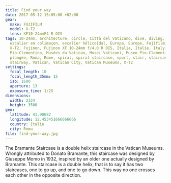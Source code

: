 ```yaml
---
title: Find your way
date: 2017-05-12 15:05:00 +02:00
gear:
  make: FUJIFILM
  model: X-T2
  lens: XF10-24mmF4 R OIS
tags: 10-24mm, architecture, circle, Città del Vaticano, dive, diving, escalier,
  escalier en colimaçon, escalier hélicoïdal, Europa, Europe, Fujifilm, Fujifilm
  X-T2, Fujinon, Fujinon XF 10-24mm f/4.0 R OIS, Italia, Italie, Italy, Musée
  Pio-Clementino, Musées du Vatican, Musei Vaticani, Museo Pio-Clementino,
  plongée, Roma, Rome, spiral, spiral staircase, sport, stair, staircase,
  stairway, Vatican, Vatican City, Vatican Museums, X-T2
settings:
  focal_length: 10
  focal_length_35mm: 15
  iso: 1600
  aperture: 13
  exposure_time: 1/25
dimensions:
  width: 2334
  height: 3500
geo:
  latitude: 41.90682
  longitude: 12.453451666666666
  country: Italie
  city: Roma
file: find-your-way.jpg
---
```


The Bramante Staircase is a double helix staircase in the Vatican Museums. Wrongly attributed to Donato Bramante, this staircase was designed by Giuseppe Momo in 1932, inspired by an older one actually designed by Bramante. This staircase is a double helix, that is to say it has two staircases, one to go up, and one to go down. This way no one crosses each other in the opposite direction.
